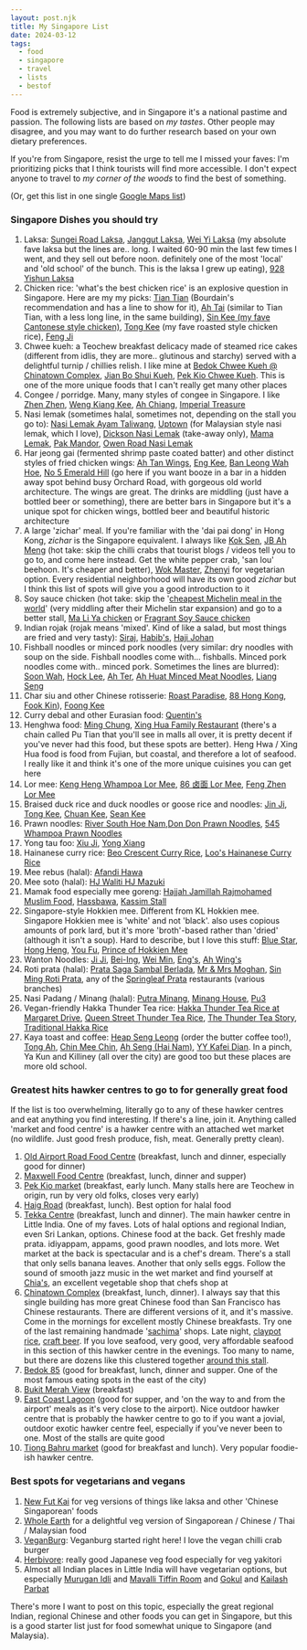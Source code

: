 ```yaml
---
layout: post.njk
title: My Singapore List
date: 2024-03-12
tags:
  - food
  - singapore
  - travel
  - lists
  - bestof
---
```


Food is extremely subjective, and in Singapore it's a national pastime and passion. The following lists are based on _my tastes_. Other people may disagree, and you may want to do further research based on your own dietary preferences. 

If you're from Singapore, resist the urge to tell me I missed your faves: I'm prioritizing picks that I think tourists will find more accessible. I don't expect anyone to travel to _my corner of the woods_ to find the best of something. 

(Or, get this list in one single [Google Maps list](https://maps.app.goo.gl/zepw5NsyvRByLiZQ6))

### Singapore Dishes you should try

1. Laksa: [Sungei Road Laksa](https://maps.app.goo.gl/7dkH3xJXFZWszFsk9), [Janggut Laksa](https://maps.app.goo.gl/oisLCfmtVVXsV5gN9), [Wei Yi Laksa](https://maps.app.goo.gl/ztMiMPJdZypH4PVT7) (my absolute fave laksa but the lines are.. long. I waited 60-90 min the last few times I went, and they sell out before noon. definitely one of the most 'local' and 'old school' of the bunch. This is the laksa I grew up eating), [928 Yishun Laksa](https://maps.app.goo.gl/fbcKaWSwLHa7xVSB6)
2. Chicken rice: 'what's the best chicken rice' is an explosive question in Singapore. Here are my my picks: [Tian Tian](https://maps.app.goo.gl/jMjq6xaS1Lkx6BZv5) (Bourdain's recommendation and has a line to show for it), [Ah Tai](https://maps.app.goo.gl/ZXWfPXCoESzAuZNQA) (similar to Tian Tian, with a less long line, in the same building), [Sin Kee (my fave Cantonese style chicken)](https://maps.app.goo.gl/DuQcEXBEyMbvK1Ao7), [Tong Kee](https://maps.app.goo.gl/taRoPUmZvNM5sJuUA) (my fave roasted style chicken rice), [Feng Ji](https://maps.app.goo.gl/wsLSZsdzanRLqBG67)
3. Chwee kueh: a Teochew breakfast delicacy made of steamed rice cakes (different from idlis, they are more.. glutinous and starchy) served with a delightful turnip / chillies relish. I like mine at [Bedok Chwee Kueh @ Chinatown Complex](https://maps.app.goo.gl/mWrerGs7PfYhmJyn6), [Jian Bo Shui Kueh](https://maps.app.goo.gl/7emGWCR32H65GMA96), [Pek Kio Chwee Kueh](https://maps.app.goo.gl/uqd76yFit9k2MsH7A). This is one of the more unique foods that I can't really get many other places
4. Congee / porridge. Many, many styles of congee in Singapore. I like [Zhen Zhen](https://maps.app.goo.gl/nKE3yvzBdqarrRSs8), [Weng Kiang Kee](https://maps.app.goo.gl/pKDkYxKk6WXXgme1A), [Ah Chiang](https://maps.app.goo.gl/7r8BbdKgdXG2rQ9W8), [Imperial Treasure](https://maps.app.goo.gl/vHTkJu8NYzhohesu9)
5. Nasi lemak (sometimes halal, sometimes not, depending on the stall you go to): [Nasi Lemak Ayam Taliwang](https://maps.app.goo.gl/9WWNu7uyhjnvEZdg6), [Uptown](https://maps.app.goo.gl/cY5gYpDJvzFyj4EC8) (for Malaysian style nasi lemak, which I love), [Dickson Nasi Lemak](https://maps.app.goo.gl/tbyjZh8WXTqTHT8c9) (take-away only), [Mama Lemak](https://maps.app.goo.gl/axfg1dbpQN76X21g9), [Pak Mandor](https://maps.app.goo.gl/K8PiLoS2MQVEEci66), [Owen Road Nasi Lemak](https://maps.app.goo.gl/jfFMhsDHbZxFiqyV6)
6. Har jeong gai (fermented shrimp paste coated batter) and other distinct styles of fried chicken wings: [Ah Tan Wings](https://maps.app.goo.gl/dVaiRk51H74mpEAd7), [Eng Kee](https://maps.app.goo.gl/XfuroTj9msptgHcU6), [Ban Leong Wah Hoe](https://maps.app.goo.gl/qjtSKQjCAXkkDpMA7), [No 5 Emerald Hill](https://maps.app.goo.gl/9YkFzovGFNsZZRLd9) (go here if you want booze in a bar in a hidden away spot behind busy Orchard Road, with gorgeous old world architecture. The wings are great. The drinks are middling (just have a bottled beer or something), there are better bars in Singapore but it's a unique spot for chicken wings, bottled beer and beautiful historic architecture
7. A large 'zichar' meal. If you're familiar with the 'dai pai dong' in Hong Kong, _zichar_ is the Singapore equivalent. I always like [Kok Sen](https://maps.app.goo.gl/BG31ohnssZVb3fq19), [JB Ah Meng](https://maps.app.goo.gl/Zj9CrgcJyLGzMMtg8) (hot take: skip the chilli crabs that tourist blogs / videos tell you to go to, and come here instead. Get the white pepper crab, 'san lou' beehoon. It's cheaper and better), [Wok Master](https://maps.app.goo.gl/CbqnHfLRbcUHPmXd6), [Zhenyi](https://maps.app.goo.gl/7dUcFRBfxrGVmFBx9) for vegetarian option. Every residential neighborhood will have its own good _zichar_ but I think this list of spots will give you a good introduction to it
8. Soy sauce chicken (hot take: skip the '[cheapest Michelin meal in the world](https://www.cnn.com/travel/article/singapore-cheapest-michelin-star-restaurant/index.html)' (very middling after their Michelin star expansion) and go to a better stall, [Ma Li Ya chicken](https://ieatishootipost.sg/ma-li-ya-virgin-chicken-heavenly-soy-sauce-chicken/) or [Fragrant Soy Sauce chicken](https://maps.app.goo.gl/eE1Q9PL98hSRW9y49)
9. Indian rojak (rojak means 'mixed'. Kind of like a salad, but most things are fried and very tasty): [Siraj](https://maps.app.goo.gl/yJ9SoqGXiLtyTZyN7), [Habib's](https://maps.app.goo.gl/anAbDyWVoBBpEAaY7), [Haji Johan](https://maps.app.goo.gl/LXDiqoBUAxkeCUq88)
10. Fishball noodles or minced pork noodles (very similar: dry noodles with soup on the side. Fishball noodles come with... fishballs. Minced pork noodles come with.. minced pork. Sometimes the lines are blurred): [Soon Wah](https://maps.app.goo.gl/M5rYDSQLQDRvwKS36), [Hock Lee](https://maps.app.goo.gl/7PmaD2joqwrSDofS8), [Ah Ter](https://maps.app.goo.gl/8rd537NfKKA4nkyw7), [Ah Huat Minced Meat Noodles](https://maps.app.goo.gl/o8UMZ3NbSH4CPDWd6), [Liang Seng](https://maps.app.goo.gl/keomWkZKAXMW6DCF7)
11. Char siu and other Chinese rotisserie: [Roast Paradise](https://maps.app.goo.gl/SD6z7bFjUqHsL9H86), [88 Hong Kong](https://maps.app.goo.gl/zPZmM5EEdRpFW8Fv7), [Fook Kin](https://maps.app.goo.gl/8PhWjTHoSb79jQy29)), [Foong Kee](https://maps.app.goo.gl/yZx5MkZBf2nCB3AM7)
12. Curry debal and other Eurasian food: [Quentin's](https://maps.app.goo.gl/VjEjNgiKmbKLxt847)
13. Henghwa food: [Ming Chung](https://maps.app.goo.gl/kNGJCJoeoNteLMHF7), [Xing Hua Family Restaurant](https://maps.app.goo.gl/1HMBSWuRu2es6iKF7) (there's a chain called Pu Tian that you'll see in malls all over, it is pretty decent if you've never had this food, but these spots are better). Heng Hwa / Xing Hua food is food from Fujian, but coastal, and therefore a lot of seafood. I really like it and think it's one of the more unique cuisines you can get here
14. Lor mee: [Keng Heng Whampoa Lor Mee](https://maps.app.goo.gl/5Krc1vSi2YNVU5az8), [86 卤面 Lor Mee](https://maps.app.goo.gl/PoEMBvBv6ygEsoT37), [Feng Zhen Lor Mee](https://maps.app.goo.gl/WHt3LsCjXZcwFdsf8)
15. Braised duck rice and duck noodles or goose rice and noodles: [Jin Ji](https://maps.app.goo.gl/DLxXiy3T8ohue6CYA), [Tong Kee](https://maps.app.goo.gl/GJA7CYftVJ565uCZA), [Chuan Kee](https://maps.app.goo.gl/2wgSbvD6DRnmg7ga8), [Sean Kee](https://maps.app.goo.gl/woFdyuhXF1R7Ff3p9)
16. Prawn noodles: [River South Hoe Nam](https://maps.app.goo.gl/FvuSAnTmhtn5H8ZRA),[Don Don Prawn Noodles](https://maps.app.goo.gl/CsfQ6u8LkigpbEiHA), [545 Whampoa Prawn Noodles](https://maps.app.goo.gl/6qGKWwpQvW9aQS8T6)
17. Yong tau foo: [Xiu Ji](https://maps.app.goo.gl/DdqvJ8qjSx9YtuRV7), [Yong Xiang](https://maps.app.goo.gl/cpUxZyzB23d8k6d5A)
18. Hainanese curry rice: [Beo Crescent Curry Rice](https://maps.app.goo.gl/9F3ugPstVRnca5oa6), [Loo's Hainanese Curry Rice](https://maps.app.goo.gl/9F3ugPstVRnca5oa6)
19. Mee rebus (halal): [Afandi Hawa](https://maps.app.goo.gl/QNwWwB7yBHyutqTr5)
20. Mee soto (halal): [HJ Waliti HJ Mazuki](https://maps.app.goo.gl/fZLjW3eT1yFCAxeF6)
21. Mamak food especially mee goreng: [Hajjah Jamillah Rajmohamed Muslim Food](https://maps.app.goo.gl/nooNx9M8UqznWUpp8), [Hassbawa](https://maps.app.goo.gl/x7nFSo2Gy4ZH3KyV7), [Kassim Stall](https://maps.app.goo.gl/W3DGWaBjuwE5myhm6)
20. Singapore-style Hokkien mee. Different from KL Hokkien mee. Singapore Hokkien mee is 'white' and not 'black'. also uses copious amounts of pork lard, but it's more 'broth'-based rather than 'dried' (although it isn't a soup). Hard to describe, but I love this stuff: [Blue Star](https://maps.app.goo.gl/yX4dayXix36M4Ktr7), [Hong Heng](https://maps.app.goo.gl/neCTKxFNmye5rHRw8), [You Fu](https://maps.app.goo.gl/dS1TLQHfjoU7AzDu5), [Prince of Hokkien Mee](https://maps.app.goo.gl/T6jdQpyH5N4J56287)
21. Wanton Noodles: [Ji Ji](https://maps.app.goo.gl/FS9Tc2yCBhze9P9d9), [Bei-Ing](https://maps.app.goo.gl/MmZYYFWU6Xo366gV8), [Wei Min](https://maps.app.goo.gl/idysCV93BAEebbBX8), [Eng's](https://maps.app.goo.gl/aPafL3TQzMa829V17), [Ah Wing's](https://maps.app.goo.gl/1fCwLGqMeVyQWumz6)
22. Roti prata (halal): [Prata Saga Sambal Berlada](https://maps.app.goo.gl/CU3r6KtEBZuqGotf6), [Mr & Mrs Moghan](https://maps.app.goo.gl/dV3Pgh2cZ16XZCAT7), [Sin Ming Roti Prata](https://maps.app.goo.gl/FWjQEm7fGjhFEvQL8), any of the [Springleaf Prata](https://maps.app.goo.gl/5BHt1HL3DcmzhWYt6) restaurants (various branches)
23. Nasi Padang / Minang (halal): [Putra Minang](https://maps.app.goo.gl/qAnRS8wrGysgRgyL7), [Minang House](https://maps.app.goo.gl/NwSpx2duvpmAj9h69), [Pu3](https://maps.app.goo.gl/kGsHDfpNsiuNnY7W6)
24. Vegan-friendly Hakka Thunder Tea rice: [Hakka Thunder Tea Rice at Margaret Drive](https://maps.app.goo.gl/t7cBBVFJjdYTeCz38), [Queen Street Thunder Tea Rice](https://maps.app.goo.gl/Dx4bCXj6ibrkrPQL6), [The Thunder Tea Story](https://maps.app.goo.gl/oAq9oWjV7ZxLkbSs8), [Traditional Hakka Rice](https://maps.app.goo.gl/TKNrZseLks99pfkg6)
25. Kaya toast and coffee: [Heap Seng Leong](https://maps.app.goo.gl/3q7BpfqzDjoHBHQJ6) (order the butter coffee too!), [Tong Ah](https://maps.app.goo.gl/cSs4uckHux24od4K6), [Chin Mee Chin](https://maps.app.goo.gl/QaAaKR1HvmQ56MqUA), [Ah Seng (Hai Nam)](https://maps.app.goo.gl/DBVxcKhoDjoe164x7), [YY Kafei Dian](https://maps.app.goo.gl/LRdKAhfxPrw4dCPU9). In a pinch, Ya Kun and Killiney (all over the city) are good too but these places are more old school.

### Greatest hits hawker centres to go to for generally great food

If the list is too overwhelming, literally go to any of these hawker centres and eat anything you find interesting. If there's a line, join it. Anything called 'market and food centre' is a hawker centre with an attached wet market (no wildlife. Just good fresh produce, fish, meat. Generally pretty clean).  

1. [Old Airport Road Food Centre](https://maps.app.goo.gl/uFziW9dmnQARSvG99) (breakfast, lunch and dinner, especially good for dinner)
2. [Maxwell Food Centre](https://maps.app.goo.gl/3RSa9A3hFcXKY1rP7) (breakfast, lunch, dinner and supper)
3. [Pek Kio market](https://maps.app.goo.gl/cYmyJU3hC4Hy1bzB6) (breakfast, early lunch. Many stalls here are Teochew in origin, run by very old folks, closes very early)
4. [Haig Road](https://maps.app.goo.gl/Ecn7CefvMXzta1E79) (breakfast, lunch). Best option for halal food
5. [Tekka Centre](https://maps.app.goo.gl/LMpWbnqXoUW154429) (breakfast, lunch and dinner). The main hawker centre in Little India. One of my faves. Lots of halal options and regional Indian, even Sri Lankan, options. Chinese food at the back. Get freshly made prata. idiyappam, appams, good prawn noodles, and lots more. Wet market at the back is spectacular and is a chef's dream. There's a stall that only sells banana leaves. Another that only sells eggs. Follow the sound of smooth jazz music in the wet market and find yourself at [Chia's](https://maps.app.goo.gl/RB1RqBTxpLBRmnuL6), an excellent vegetable shop that chefs shop at
6. [Chinatown Complex](https://maps.app.goo.gl/BUJjCYTipUuzKsQc7) (breakfast, lunch, dinner). I always say that this single building has more great Chinese food than San Francisco has Chinese restaurants. There are different versions of it, and it's massive. Come in the mornings for excellent mostly Chinese breakfasts. Try one of the last remaining handmade '[sachima](https://maps.app.goo.gl/jfMErSRHsn5xFBfd7)' shops. Late night, [claypot rice](https://maps.app.goo.gl/LsZnMsMR5hPrfM418), [craft beer](https://maps.app.goo.gl/ZRRbBjaAmohkSDYKA). If you love seafood, very good, very affordable seafood in this section of this hawker centre in the evenings. Too many to name, but there are dozens like this clustered together [around this stall](https://maps.app.goo.gl/7nQ7jeU3f8ecgkhv9).
7. [Bedok 85](https://maps.app.goo.gl/z9BpyuWA4ePwjtwN9) (good for breakfast, lunch, dinner and supper. One of the most famous eating spots in the east of the city)
8. [Bukit Merah View](https://maps.app.goo.gl/wss42DFRzJBXJKY37) (breakfast)
9. [East Coast Lagoon](https://maps.app.goo.gl/7Si1oEXdn1C63rTf7) (good for supper, and 'on the way to and from the airport' meals as it's very close to the airport). Nice outdoor hawker centre that is probably the hawker centre to go to if you want a jovial, outdoor exotic hawker centre feel, especially if you've never been to one. Most of the stalls are quite good
10. [Tiong Bahru market](https://maps.app.goo.gl/WRb7BqfwN1oPU22J9) (good for breakfast and lunch). Very popular foodie-ish hawker centre.


### Best spots for vegetarians and vegans

1. [New Fut Kai](https://maps.app.goo.gl/ddA6zqtHT9wX6fUY8) for veg versions of things like laksa and other 'Chinese Singaporean' foods
2. [Whole Earth](https://maps.app.goo.gl/HJhAhgSMEUjgHHmh9) for a delightful veg version of Singaporean / Chinese / Thai / Malaysian food
3. [VeganBurg](https://maps.app.goo.gl/eMfcxNPm9x7xKXkS9): Veganburg started right here! I love the vegan chilli crab burger
4. [Herbivore](https://maps.app.goo.gl/zSkYpYe2K5tXzehF6): really good Japanese veg food especially for veg yakitori
5. Almost all Indian places in Little India will have vegetarian options, but especially [Murugan Idli](https://maps.app.goo.gl/NaRubbbyL2St2UAw5) and [Mavalli Tiffin Room](https://maps.app.goo.gl/5PLGWMEZLcN4h6WBA) and [Gokul](https://maps.app.goo.gl/9oKwBjq138yMpZYK9) and [Kailash Parbat](https://maps.app.goo.gl/zQ7NLBfuroKwEWzk8)

There's more I want to post on this topic, especially the great regional Indian, regional Chinese and other foods you can get in Singapore, but this is a good starter list just for food somewhat unique to Singapore (and Malaysia).
